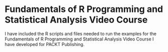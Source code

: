 # Fundamentals of R Programming and Statistical Analysis Video Course
I have included the R scripts and files needed to run the examples for the Fundamentals of R Programming and Statistical Analysis Video Course I have developed for PACKT Publishing. 

